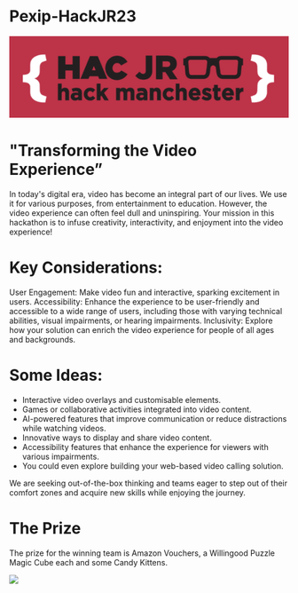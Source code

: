 # Pexip-HackJR23
<img src='Screenshot 2023-10-24 150454.png' height="auto" width="auto" />

# "Transforming the Video Experience”
In today's digital era, video has become an integral part of our lives. We use it for various
purposes, from entertainment to education. However, the video experience can often feel dull and
uninspiring. Your mission in this hackathon is to infuse creativity, interactivity, and enjoyment into
the video experience!

# Key Considerations:
User Engagement: Make video fun and interactive, sparking excitement in users.
Accessibility: Enhance the experience to be user-friendly and accessible to a wide range of users,
including those with varying technical abilities, visual impairments, or hearing impairments.
Inclusivity: Explore how your solution can enrich the video experience for people of all ages and
backgrounds.

# Some Ideas:
- Interactive video overlays and customisable elements.
- Games or collaborative activities integrated into video content.
- AI-powered features that improve communication or reduce distractions while watching videos.
- Innovative ways to display and share video content.
- Accessibility features that enhance the experience for viewers with various impairments.
- You could even explore building your web-based video calling solution.

We are seeking out-of-the-box thinking and teams eager to step out of their comfort zones and
acquire new skills while enjoying the journey.

# The Prize 
The prize for the winning team is Amazon Vouchers, a Willingood Puzzle Magic Cube each and some Candy Kittens.

<img src='https://media.giphy.com/media/26u49YjOazMMAwTGU/giphy-downsized-large.gif' height="auto" width="auto" />

